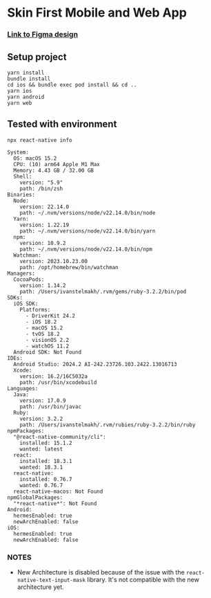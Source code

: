 # Skin First Mobile and Web App

### [Link to Figma design](<https://www.figma.com/file/uujDxnD7XOwBdYPZzrn7St/Medical-Health-Mobile-App%3A-Dermatology-App-Ui-Kit-(Community)?type=design&node-id=37-626&mode=design>)

## Setup project

```shell
yarn install
bundle install
cd ios && bundle exec pod install && cd ..
yarn ios
yarn android
yarn web
```

## Tested with environment

`npx react-native info`

```shell
System:
  OS: macOS 15.2
  CPU: (10) arm64 Apple M1 Max
  Memory: 4.43 GB / 32.00 GB
  Shell:
    version: "5.9"
    path: /bin/zsh
Binaries:
  Node:
    version: 22.14.0
    path: ~/.nvm/versions/node/v22.14.0/bin/node
  Yarn:
    version: 1.22.19
    path: ~/.nvm/versions/node/v22.14.0/bin/yarn
  npm:
    version: 10.9.2
    path: ~/.nvm/versions/node/v22.14.0/bin/npm
  Watchman:
    version: 2023.10.23.00
    path: /opt/homebrew/bin/watchman
Managers:
  CocoaPods:
    version: 1.14.2
    path: /Users/ivanstelmakh/.rvm/gems/ruby-3.2.2/bin/pod
SDKs:
  iOS SDK:
    Platforms:
      - DriverKit 24.2
      - iOS 18.2
      - macOS 15.2
      - tvOS 18.2
      - visionOS 2.2
      - watchOS 11.2
  Android SDK: Not Found
IDEs:
  Android Studio: 2024.2 AI-242.23726.103.2422.13016713
  Xcode:
    version: 16.2/16C5032a
    path: /usr/bin/xcodebuild
Languages:
  Java:
    version: 17.0.9
    path: /usr/bin/javac
  Ruby:
    version: 3.2.2
    path: /Users/ivanstelmakh/.rvm/rubies/ruby-3.2.2/bin/ruby
npmPackages:
  "@react-native-community/cli":
    installed: 15.1.2
    wanted: latest
  react:
    installed: 18.3.1
    wanted: 18.3.1
  react-native:
    installed: 0.76.7
    wanted: 0.76.7
  react-native-macos: Not Found
npmGlobalPackages:
  "*react-native*": Not Found
Android:
  hermesEnabled: true
  newArchEnabled: false
iOS:
  hermesEnabled: true
  newArchEnabled: false
```

### NOTES

- New Architecture is disabled because of the issue with the `react-native-text-input-mask` library.
  It's not compatible with the new architecture yet.
